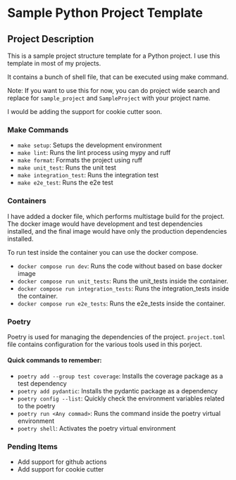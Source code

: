 # Sample Python Project Template


## Project Description
This is a sample project structure template for a Python project. I use this template in most of
my projects.

It contains a bunch of shell file, that can be executed using make command.

Note: If you want to use this for now, you can do project wide search and
replace for `sample_project` and `SampleProject` with your project name.

I would be adding the support for cookie cutter soon.

### Make Commands
- `make setup`: Setups the development environment
- `make lint`: Runs the lint process using mypy and ruff
- `make format`: Formats the project using ruff
- `make unit_test`: Runs the unit test
- `make integration_test`: Runs the integration test
- `make e2e_test`: Runs the e2e test

### Containers

I have added a docker file, which performs multistage build for the project.
The docker image would have development and test dependencies installed, and the final image would have only the production dependencies installed.

To run test inside the container you can use the docker compose.

- `docker compose run dev`: Runs the code without based on base docker image
- `docker compose run unit_tests`: Runs the unit_tests inside the container.
- `docker compose run integration_tests`: Runs the integration_tests inside the container.
- `docker compose run e2e_tests`: Runs the e2e_tests inside the container.


### Poetry

Poetry is used for managing the dependencies of the project.
`project.toml` file contains configuration for the various tools used in this porject.

#### Quick commands to remember:

- `poetry add --group test coverage`: Installs the coverage package as a test dependency
- `poetry add pydantic`: Installs the pydantic package as a dependency
- `poetry config --list`: Quickly check the environment variables related to the poetry
- `poetry run <Any commad>`: Runs the command inside the poetry virtual environment
- `poetry shell`: Activates the poetry virtual environment

### Pending Items
- Add support for github actions
- Add support for cookie cutter

